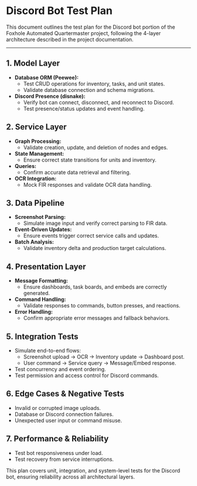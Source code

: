# Discord Bot Test Plan

This document outlines the test plan for the Discord bot portion of the Foxhole Automated Quartermaster project, following the 4-layer architecture described in the project documentation.

---

## 1. Model Layer
- **Database ORM (Peewee):**
  - Test CRUD operations for inventory, tasks, and unit states.
  - Validate database connection and schema migrations.
- **Discord Presence (disnake):**
  - Verify bot can connect, disconnect, and reconnect to Discord.
  - Test presence/status updates and event handling.

## 2. Service Layer
- **Graph Processing:**
  - Validate creation, update, and deletion of nodes and edges.
- **State Management:**
  - Ensure correct state transitions for units and inventory.
- **Queries:**
  - Confirm accurate data retrieval and filtering.
- **OCR Integration:**
  - Mock FIR responses and validate OCR data handling.

## 3. Data Pipeline
- **Screenshot Parsing:**
  - Simulate image input and verify correct parsing to FIR data.
- **Event-Driven Updates:**
  - Ensure events trigger correct service calls and updates.
- **Batch Analysis:**
  - Validate inventory delta and production target calculations.

## 4. Presentation Layer
- **Message Formatting:**
  - Ensure dashboards, task boards, and embeds are correctly generated.
- **Command Handling:**
  - Validate responses to commands, button presses, and reactions.
- **Error Handling:**
  - Confirm appropriate error messages and fallback behaviors.

## 5. Integration Tests
- Simulate end-to-end flows:
  - Screenshot upload → OCR → Inventory update → Dashboard post.
  - User command → Service query → Message/Embed response.
- Test concurrency and event ordering.
- Test permission and access control for Discord commands.

## 6. Edge Cases & Negative Tests
- Invalid or corrupted image uploads.
- Database or Discord connection failures.
- Unexpected user input or command misuse.

## 7. Performance & Reliability
- Test bot responsiveness under load.
- Test recovery from service interruptions.


This plan covers unit, integration, and system-level tests for the Discord bot, ensuring reliability across all architectural layers.
